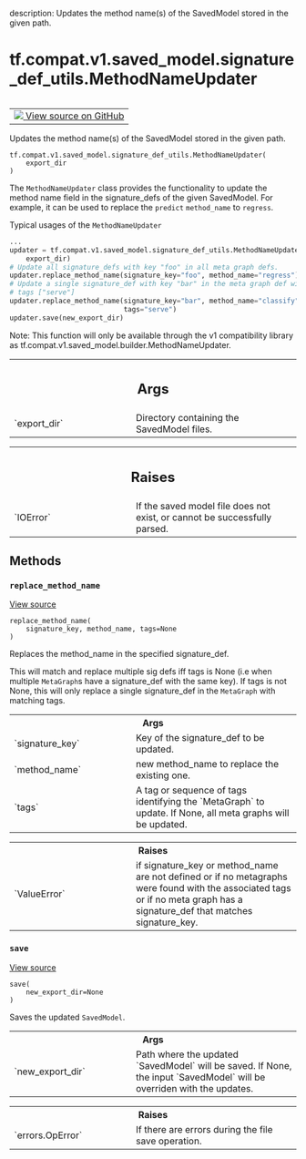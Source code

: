 description: Updates the method name(s) of the SavedModel stored in the given path.

<div itemscope itemtype="http://developers.google.com/ReferenceObject">
<meta itemprop="name" content="tf.compat.v1.saved_model.signature_def_utils.MethodNameUpdater" />
<meta itemprop="path" content="Stable" />
<meta itemprop="property" content="__init__"/>
<meta itemprop="property" content="replace_method_name"/>
<meta itemprop="property" content="save"/>
</div>

# tf.compat.v1.saved_model.signature_def_utils.MethodNameUpdater

<!-- Insert buttons and diff -->

<table class="tfo-notebook-buttons tfo-api nocontent" align="left">
<td>
  <a target="_blank" href="https://github.com/tensorflow/tensorflow/blob/r2.4/tensorflow/python/saved_model/method_name_updater.py#L37-L149">
    <img src="https://www.tensorflow.org/images/GitHub-Mark-32px.png" />
    View source on GitHub
  </a>
</td>
</table>



Updates the method name(s) of the SavedModel stored in the given path.

<pre class="devsite-click-to-copy prettyprint lang-py tfo-signature-link">
<code>tf.compat.v1.saved_model.signature_def_utils.MethodNameUpdater(
    export_dir
)
</code></pre>



<!-- Placeholder for "Used in" -->

The `MethodNameUpdater` class provides the functionality to update the method
name field in the signature_defs of the given SavedModel. For example, it
can be used to replace the `predict` `method_name` to `regress`.

Typical usages of the `MethodNameUpdater`
```python
...
updater = tf.compat.v1.saved_model.signature_def_utils.MethodNameUpdater(
    export_dir)
# Update all signature_defs with key "foo" in all meta graph defs.
updater.replace_method_name(signature_key="foo", method_name="regress")
# Update a single signature_def with key "bar" in the meta graph def with
# tags ["serve"]
updater.replace_method_name(signature_key="bar", method_name="classify",
                            tags="serve")
updater.save(new_export_dir)
```

Note: This function will only be available through the v1 compatibility
library as tf.compat.v1.saved_model.builder.MethodNameUpdater.

<!-- Tabular view -->
 <table class="responsive fixed orange">
<colgroup><col width="214px"><col></colgroup>
<tr><th colspan="2"><h2 class="add-link">Args</h2></th></tr>

<tr>
<td>
`export_dir`
</td>
<td>
Directory containing the SavedModel files.
</td>
</tr>
</table>



<!-- Tabular view -->
 <table class="responsive fixed orange">
<colgroup><col width="214px"><col></colgroup>
<tr><th colspan="2"><h2 class="add-link">Raises</h2></th></tr>

<tr>
<td>
`IOError`
</td>
<td>
If the saved model file does not exist, or cannot be successfully
parsed.
</td>
</tr>
</table>



## Methods

<h3 id="replace_method_name"><code>replace_method_name</code></h3>

<a target="_blank" href="https://github.com/tensorflow/tensorflow/blob/r2.4/tensorflow/python/saved_model/method_name_updater.py#L75-L118">View source</a>

<pre class="devsite-click-to-copy prettyprint lang-py tfo-signature-link">
<code>replace_method_name(
    signature_key, method_name, tags=None
)
</code></pre>

Replaces the method_name in the specified signature_def.

This will match and replace multiple sig defs iff tags is None (i.e when
multiple `MetaGraph`s have a signature_def with the same key).
If tags is not None, this will only replace a single signature_def in the
`MetaGraph` with matching tags.

<!-- Tabular view -->
 <table class="responsive fixed orange">
<colgroup><col width="214px"><col></colgroup>
<tr><th colspan="2">Args</th></tr>

<tr>
<td>
`signature_key`
</td>
<td>
Key of the signature_def to be updated.
</td>
</tr><tr>
<td>
`method_name`
</td>
<td>
new method_name to replace the existing one.
</td>
</tr><tr>
<td>
`tags`
</td>
<td>
A tag or sequence of tags identifying the `MetaGraph` to update. If
None, all meta graphs will be updated.
</td>
</tr>
</table>



<!-- Tabular view -->
 <table class="responsive fixed orange">
<colgroup><col width="214px"><col></colgroup>
<tr><th colspan="2">Raises</th></tr>

<tr>
<td>
`ValueError`
</td>
<td>
if signature_key or method_name are not defined or
if no metagraphs were found with the associated tags or
if no meta graph has a signature_def that matches signature_key.
</td>
</tr>
</table>



<h3 id="save"><code>save</code></h3>

<a target="_blank" href="https://github.com/tensorflow/tensorflow/blob/r2.4/tensorflow/python/saved_model/method_name_updater.py#L120-L149">View source</a>

<pre class="devsite-click-to-copy prettyprint lang-py tfo-signature-link">
<code>save(
    new_export_dir=None
)
</code></pre>

Saves the updated `SavedModel`.


<!-- Tabular view -->
 <table class="responsive fixed orange">
<colgroup><col width="214px"><col></colgroup>
<tr><th colspan="2">Args</th></tr>

<tr>
<td>
`new_export_dir`
</td>
<td>
Path where the updated `SavedModel` will be saved. If
None, the input `SavedModel` will be overriden with the updates.
</td>
</tr>
</table>



<!-- Tabular view -->
 <table class="responsive fixed orange">
<colgroup><col width="214px"><col></colgroup>
<tr><th colspan="2">Raises</th></tr>

<tr>
<td>
`errors.OpError`
</td>
<td>
If there are errors during the file save operation.
</td>
</tr>
</table>





